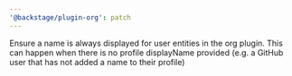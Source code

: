 ```yaml
---
'@backstage/plugin-org': patch
---
```


Ensure a name is always displayed for user entities in the org plugin. This can happen when there is no profile
displayName provided (e.g. a GitHub user that has not added a name to their profile)
